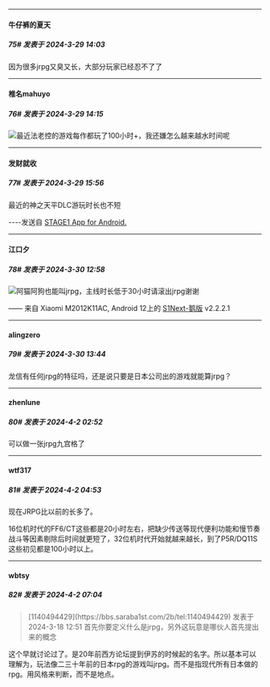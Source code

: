 ﻿
*****

####  牛仔裤的夏天  
##### 75#       发表于 2024-3-29 14:03

因为很多jrpg又臭又长，大部分玩家已经忍不了了


*****

####  椎名mahuyo  
##### 76#       发表于 2024-3-29 14:15

<img src="https://static.saraba1st.com/image/smiley/face2017/067.png" referrerpolicy="no-referrer">最近法老控的游戏每作都玩了100小时+，我还嫌怎么越来越水时间呢


*****

####  发财就收  
##### 77#       发表于 2024-3-29 15:56

最近的神之天平DLC游玩时长也不短

----发送自 [STAGE1 App for Android.](http://stage1.5j4m.com/?1.37)


*****

####  江口夕  
##### 78#       发表于 2024-3-30 12:58

<img src="https://static.saraba1st.com/image/smiley/face2017/065.png" referrerpolicy="no-referrer">阿猫阿狗也能叫jrpg，主线时长低于30小时请滚出jrpg谢谢

—— 来自 Xiaomi M2012K11AC, Android 12上的 [S1Next-鹅版](https://github.com/ykrank/S1-Next/releases) v2.2.2.1


*****

####  alingzero  
##### 79#       发表于 2024-3-30 13:44

龙信有任何jrpg的特征吗，还是说只要是日本公司出的游戏就能算jrpg？


*****

####  zhenlune  
##### 80#       发表于 2024-4-2 02:52

可以做一张jrpg九宫格了


*****

####  wtf317  
##### 81#       发表于 2024-4-2 04:53

现在JRPG比以前的长多了。

16位机时代的FF6/CT这些都是20小时左右，把缺少传送等现代便利功能和慢节奏战斗等因素剔除后时间就更短了，32位机时代开始就越来越长，到了P5R/DQ11S这些初见都是100小时以上。


*****

####  wbtsy  
##### 82#       发表于 2024-4-2 07:04

<blockquote>[1140494429](https://bbs.saraba1st.com/2b/tel:1140494429) 发表于 2024-3-18 12:51
首先你要定义什么是jrpg，另外这玩意是哪伙人首先提出来的概念</blockquote>
这个早就讨论过了。是20年前西方论坛提到伊苏的时候起的名字。所以基本可以理解为，玩法像二三十年前的日本rpg的游戏叫jrpg。而不是指现代所有日本做的rpg。用风格来判断，而不是地点。

